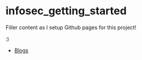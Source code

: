 # infosec_getting_started
Filler content as I setup Github pages for this project!

:)

* [Blogs](blogs.html)
